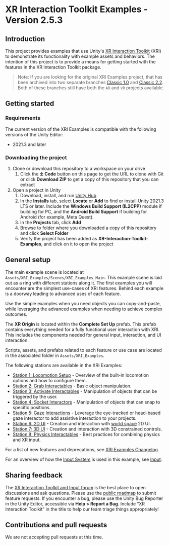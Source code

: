 # XR Interaction Toolkit Examples - Version 2.5.3

## Introduction

This project provides examples that use Unity's [XR Interaction Toolkit](https://docs.unity3d.com/Packages/com.unity.xr.interaction.toolkit@2.5/manual/index.html) (XRI) to demonstrate its functionality with example assets and behaviors.
The intention of this project is to provide a means for getting started with the features in the XR Interaction Toolkit package.

> Note: If you are looking for the original XRI Examples project, that has been archived into two separate branches [Classic 1.0](https://github.com/Unity-Technologies/XR-Interaction-Toolkit-Examples/tree/1.0/classic) and [Classic 2.2](https://github.com/Unity-Technologies/XR-Interaction-Toolkit-Examples/tree/classic/2.2). Both of these branches still have both the `AR` and `VR` projects available.

## Getting started

### Requirements
The current version of the XRI Examples is compatible with the following versions of the Unity Editor:

* 2021.3 and later

### Downloading the project

1. Clone or download this repository to a workspace on your drive
    1. Click the **⤓ Code** button on this page to get the URL to clone with Git or click **Download ZIP** to get a copy of this repository that you can extract
1. Open a project in Unity
    1. Download, install, and run [Unity Hub](https://unity3d.com/get-unity/download)
    1. In the **Installs** tab, select **Locate** or **Add** to find or install Unity 2021.3 LTS or later. Include the **Windows Build Support (IL2CPP)** module if building for PC, and the **Android Build Support** if building for Android (for example, Meta Quest).
    1. In the **Projects** tab, click **Add**
    1. Browse to folder where you downloaded a copy of this repository and click **Select Folder**
    1. Verify the project has been added as **XR-Interaction-Toolkit-Examples**, and click on it to open the project

## General setup

The main example scene is located at `Assets/XRI_Examples/Scenes/XRI_Examples_Main`. This example scene is laid out as a ring with different stations along it. The first examples you will encounter are the simplest use-cases of XRI features. Behind each example is a doorway leading to advanced uses of each feature.

Use the simple examples when you need objects you can copy-and-paste, while leveraging the advanced examples when needing to achieve complex outcomes.

The **XR Origin** is located within the **Complete Set Up** prefab. This prefab contains everything needed for a fully functional user interaction with XRI. This includes the components needed for general input, interaction, and UI interaction.

Scripts, assets, and prefabs related to each feature or use case are located in the associated folder in `Assets/XRI_Examples`.

The following stations are available in the XRI Examples:

* [Station 1: Locomotion Setup](Documentation/LocomotionSetup.md) - Overview of the built-in locomotion options and how to configure them.
* [Station 2: Grab Interactables](Documentation/GrabInteractables.md) - Basic object manipulation.
* [Station 3: Activate Interactables](Documentation/ActivateInteractables.md) - Manipulation of objects that can be triggered by the user.
* [Station 4: Socket Interactors](Documentation/SocketInteractors.md) - Manipulation of objects that can snap to specific positions.
* [Station 5: Gaze Interactions](Documentation/Gaze.md) - Leverage the eye-tracked or head-based gaze interactor to add assistive interaction to your projects.
* [Station 6: 2D UI](Documentation/UI-2D.md) - Creation and interaction with [world space](https://docs.unity3d.com/Packages/com.unity.ugui@1.0/manual/UICanvas.html#world-space) 2D UI.
* [Station 7: 3D UI](Documentation/UI-3D.md) - Creation and interaction with 3D constrained controls.
* [Station 8: Physics Interactables](Documentation/PhysicsInteractables.md) - Best practices for combining physics and XR input.

For a list of new features and deprecations, see [XRI Examples Changelog](CHANGELOG.md).

For an overview of how the [Input System](https://docs.unity3d.com/Manual/com.unity.inputsystem.html) is used in this example, see [Input](Documentation/Input.md).

## Sharing feedback

The [XR Interaction Toolkit and Input forum](https://forum.unity.com/forums/xr-interaction-toolkit-and-input.519/) is the best place to open discussions and ask questions. Please use the [public roadmap](https://portal.productboard.com/brs5gbymuktquzeomnargn2u) to submit feature requests. If you encounter a bug, please use the Unity Bug Reporter in the Unity Editor, accessible via **Help &gt; Report a Bug**. Include “XR Interaction Toolkit” in the title to help our team triage things appropriately!

## Contributions and pull requests

We are not accepting pull requests at this time.
